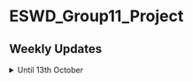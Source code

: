 # ESWD_Group11_Project

## Weekly Updates

<details>
  <summary>Until 13th October</summary>
  
  ### Data Subsampling and Formatting
  1. Subsampled 1% data from Transact.csv and Skuinfo.csv files using Python for exploratory purposes as the original files were too large to load in Python or R.
  2. There were some issues in matching column names from DBSchema and CSV data in Transact.csv and Skuinfo.csv. Tried fixing those issues by refering to column names description. Still few column names are left due to similar values.
    <detail>
       <summary>Click for More Details</summary>
     </details>

</details>
